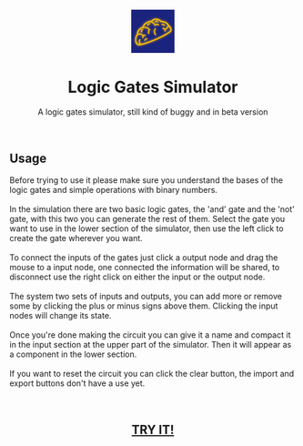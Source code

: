 <h3 align="center"><img src='https://raw.githubusercontent.com/JayexDesigns/logic-gates-simulator/main/assets/logo.png' width='15%'></h3>
<h1 align="center">Logic Gates Simulator</h1>
<p align="center">A logic gates simulator, still kind of buggy and in beta version</p>
<br/>
<h2>Usage</h2>
<p>Before trying to use it please make sure you understand the bases of the logic gates and simple operations with binary numbers.
<br/><br/>
In the simulation there are two basic logic gates, the 'and' gate and the 'not' gate, with this two you can generate the rest of them. Select the gate you want to use in the lower section of the simulator, then use the left click to create the gate wherever you want.
<br/><br/>
To connect the inputs of the gates just click a output node and drag the mouse to a input node, one connected the information will be shared, to disconnect use the right click on either the input or the output node.
<br/><br/>
The system two sets of inputs and outputs, you can add more or remove some by clicking the plus or minus signs above them. Clicking the input nodes will change its state.
<br/><br/>
Once you're done making the circuit you can give it a name and compact it in the input section at the upper part of the simulator. Then it will appear as a component in the lower section.
<br/><br/>
If you want to reset the circuit you can click the clear button, the import and export buttons don't have a use yet.
</p>
<br/>
<h2 align="center"><a href="https://jayexdesigns.github.io/logic-gates-simulator/">TRY IT!</a></h2>
